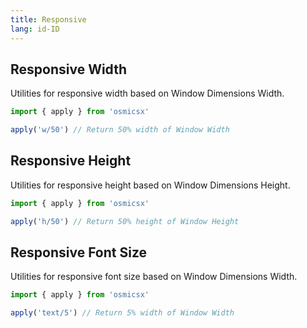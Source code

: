 ```yaml
---
title: Responsive
lang: id-ID
---
```

## Responsive Width
Utilities for responsive width based on Window Dimensions Width.
```javascript
import { apply } from 'osmicsx'

apply('w/50') // Return 50% width of Window Width
```

## Responsive Height
Utilities for responsive height based on Window Dimensions Height.
```javascript
import { apply } from 'osmicsx'

apply('h/50') // Return 50% height of Window Height
```

## Responsive Font Size
Utilities for responsive font size based on Window Dimensions Width.
```javascript
import { apply } from 'osmicsx'

apply('text/5') // Return 5% width of Window Width
```
